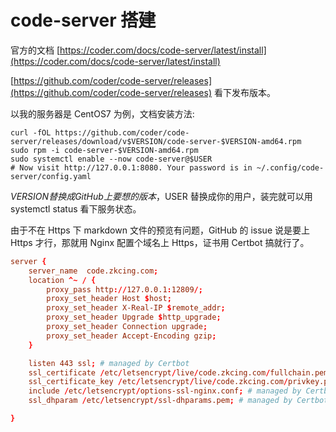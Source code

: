 
# code-server 搭建

官方的文档 [https://coder.com/docs/code-server/latest/install](https://coder.com/docs/code-server/latest/install)

[https://github.com/coder/code-server/releases](https://github.com/coder/code-server/releases) 看下发布版本。

以我的服务器是 CentOS7 为例，文档安装方法:

```
curl -fOL https://github.com/coder/code-server/releases/download/v$VERSION/code-server-$VERSION-amd64.rpm
sudo rpm -i code-server-$VERSION-amd64.rpm
sudo systemctl enable --now code-server@$USER
# Now visit http://127.0.0.1:8080. Your password is in ~/.config/code-server/config.yaml
```

$VERSION 替换成 GitHub 上要想的版本，$USER 替换成你的用户，装完就可以用 systemctl status 看下服务状态。

由于不在 Https 下 markdown 文件的预览有问题，GitHub 的 issue 说是要上 Https 才行，那就用 Nginx 配置个域名上 Https，证书用 Certbot 搞就行了。 

```conf
server {
    server_name  code.zkcing.com;
    location ^~ / {
        proxy_pass http://127.0.0.1:12809/;
        proxy_set_header Host $host;
        proxy_set_header X-Real-IP $remote_addr;
        proxy_set_header Upgrade $http_upgrade;
        proxy_set_header Connection upgrade;
        proxy_set_header Accept-Encoding gzip;
    }

    listen 443 ssl; # managed by Certbot
    ssl_certificate /etc/letsencrypt/live/code.zkcing.com/fullchain.pem; # managed by Certbot
    ssl_certificate_key /etc/letsencrypt/live/code.zkcing.com/privkey.pem; # managed by Certbot
    include /etc/letsencrypt/options-ssl-nginx.conf; # managed by Certbot
    ssl_dhparam /etc/letsencrypt/ssl-dhparams.pem; # managed by Certbot

}
```